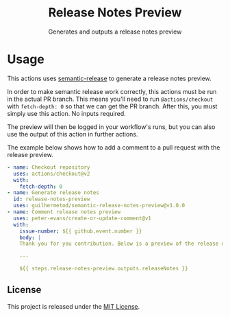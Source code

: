 <h1 align="center">Release Notes Preview</h1>
<p align="center">Generates and outputs a release notes preview</p>

# Usage

This actions uses [semantic-release](https://www.github.com/semantic-release/semantic-release) to generate a release notes preview.

In order to make semantic release work correctly, this actions must be run in the actual PR branch.
This means you'll need to run `@actions/checkout` with `fetch-depth: 0` so that we can get the PR branch.
After this, you must simply use this action. No inputs required.

The preview will then be logged in your workflow's runs, but you can also use the output of this action in further actions.

The example below shows how to add a comment to a pull request with the release preview.

```yaml
- name: Checkout repository
  uses: actions/checkout@v2
  with:
    fetch-depth: 0
- name: Generate release notes
  id: release-notes-preview
  uses: guilhermetod/semantic-release-notes-preview@v1.0.0
- name: Comment release notes preview
  uses: peter-evans/create-or-update-comment@v1
  with:
    issue-number: ${{ github.event.number }}
    body: |
    Thank you for you contribution. Below is a preview of the release notes if your PR gets merged.

    ---

    ${{ steps.release-notes-preview.outputs.releaseNotes }}
```

## License
This project is released under the [MIT License](https://github.com/guilhermetod/semantic-release-notes-preview/blob/main/LICENSE).
